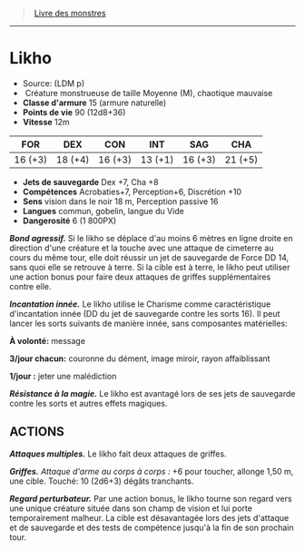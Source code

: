 ﻿> [Livre des monstres](tome_of_beasts.md)

---

# Likho

- Source: (LDM p)
-  Créature monstrueuse de taille Moyenne (M), chaotique mauvaise
- **Classe d'armure** 15 (armure naturelle)
- **Points de vie** 90 (12d8+36)
- **Vitesse** 12m

|FOR|DEX|CON|INT|SAG|CHA|
|---|---|---|---|---|---|
|16 (+3)|18 (+4)|16 (+3)|13 (+1)|16 (+3)|21 (+5)|

- **Jets de sauvegarde** Dex +7, Cha +8
- **Compétences** Acrobaties+7, Perception+6, Discrétion +10
- **Sens** vision dans le noir 18 m, Perception passive 16
- **Langues** commun, gobelin, langue du Vide
- **Dangerosité** 6 (1 800PX)

**_Bond agressif._** Si le likho se déplace d'au moins 6 mètres en ligne droite en direction d'une créature et la touche avec une attaque de cimeterre au cours du même tour, elle doit réussir un jet de sauvegarde de Force DD 14, sans quoi elle se retrouve à terre. Si la cible est à terre, le likho peut utiliser une action bonus pour faire deux attaques de griffes supplémentaires contre elle.

**_Incantation innée._** Le likho utilise le Charisme comme caractéristique d'incantation innée (DD du jet de sauvegarde contre les sorts 16). Il peut lancer les sorts suivants de manière innée, sans composantes matérielles:

**À volonté:** message

**3/jour chacun:** couronne du dément, image miroir, rayon affaiblissant

**1/jour :** jeter une malédiction

**_Résistance à la magie._** Le likho est avantagé lors de ses jets de sauvegarde contre les sorts et autres effets magiques.

## ACTIONS

**_Attaques multiples._** Le likho fait deux attaques de griffes.

**_Griffes._** _Attaque d'arme au corps à corps :_ +6 pour toucher, allonge 1,50 m, une cible. Touché: 10 (2d6+3) dégâts tranchants.

**_Regard perturbateur._** Par une action bonus, le likho tourne son regard vers une unique créature située dans son champ de vision et lui porte temporairement malheur. La cible est désavantagée lors des jets d'attaque et de sauvegarde et des tests de compétence jusqu'à la fin de son prochain tour.

